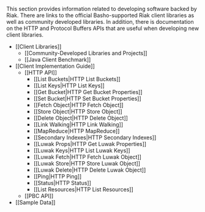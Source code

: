 This section provides information related to developing software backed by Riak.
There are links to the official Basho-supported Riak client libraries as well as
community developed libraries. In addition, there is documentation on the HTTP
and Protocol Buffers APIs that are useful when developing new client libraries.

* [[Client Libraries]]
  * [[Community-Developed Libraries and Projects]]
  * [[Java Client Benchmark]]
* [[Client Implementation Guide]]
  * [[HTTP API]]
    * [[List Buckets|HTTP List Buckets]]
    * [[List Keys|HTTP List Keys]]
    * [[Get Bucket|HTTP Get Bucket Properties]]
    * [[Set Bucket|HTTP Set Bucket Properties]]
    * [[Fetch Object|HTTP Fetch Object]]
    * [[Store Object|HTTP Store Object]]
    * [[Delete Object|HTTP Delete Object]]
    * [[Link Walking|HTTP Link Walking]]
    * [[MapReduce|HTTP MapReduce]]
    * [[Secondary Indexes|HTTP Secondary Indexes]]
    * [[Luwak Props|HTTP Get Luwak Properties]]
    * [[Luwak Keys|HTTP List Luwak Keys]]
    * [[Luwak Fetch|HTTP Fetch Luwak Object]]
    * [[Luwak Store|HTTP Store Luwak Object]]
    * [[Luwak Delete|HTTP Delete Luwak Object]]
    * [[Ping|HTTP Ping]]
    * [[Status|HTTP Status]]
    * [[List Resources|HTTP List Resources]]    
  * [[PBC API]]
* [[Sample Data]]